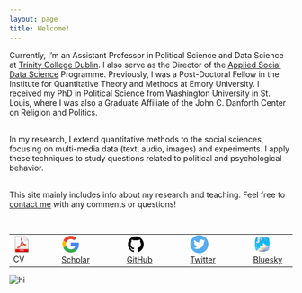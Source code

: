 ```yaml
---
layout: page
title: Welcome!
---
```


<div class="container">
	<div class="row-fluid">
		<div class="span6">
	
Currently, I’m an Assistant Professor in Political Science and Data Science at <a href="https://www.tcd.ie/Political_Science/">Trinity College Dublin</a>. I also serve as the Director of the <a href="https://www.tcd.ie/Political_Science/programmes/postgraduate/pg-dip-applied-social-data-science/">Applied Social Data Science</a> Programme. Previously, I was a Post-Doctoral Fellow in the Institute for Quantitative Theory and Methods at Emory University. I received my PhD in Political Science from Washington University in St. Louis, where I was also a Graduate Affiliate of the John C. Danforth Center on Religion and Politics. <br/><br/>

In my research, I extend quantitative methods to the social sciences, focusing on multi-media data (text, audio, images) and experiments. I apply these techniques to study questions related to political and psychological behavior.<br/><br/>

This site mainly includes info about my research and teaching. Feel free to <a href="https://jeffreyziegler.github.io/pages/about.html">contact me</a> with any comments or questions!<br/><br/>

<table align="left">
  <tr><td><a href="https://www.dropbox.com/s/11wklrhabhnao5v/JeffZiegler_Public_CV.pdf?dl=0" target="_blank"> <img src="pages/icons32/pdf-icon.png" alt="hi" class="inline"/>CV</a></td>
	  <td></td>	  <td></td>  <td></td>
	<td><a href="https://scholar.google.com/citations?user=PE2j3DcAAAAJ&hl=sv)" target="_blank"> <img src="pages/icons32/google-icon.png" alt="hi" class="inline"/>Scholar</a></td>
	  <td></td>	  <td></td>  <td></td>
	<td><a href="https://github.com/jeffreyziegler" target="_blank"> <img src="pages/icons32/github-icon.png" alt="hi" class="inline"/> GitHub</a></td>
	    <td></td>	  <td></td>  <td></td>
	<td><a href="https://twitter.com/jeffreymziegler" target="_blank"> <img src="pages/icons32/twitter-icon.png" alt="hi" class="inline"/> Twitter</a></td>
	  <td></td>	  <td></td>  <td></td>
	<td><a href="https://bsky.app/profile/jeffreymziegler.bsky.social" target="_blank"> <img src="pages/icons32/bsky-icon.png" alt="hi" class="inline"/> Bluesky</a></td></tr>
</table>
<br/><br/>
</div>

<div class="span4">
		<img src="../assets/pics/headshot_fall24.jpeg" alt="hi" class="inline"/>
     		</div>
	</div>
	


</div>
